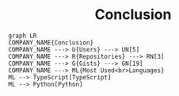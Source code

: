 <h1 align="center">Conclusion</h1>

```mermaid
graph LR
COMPANY_NAME{Conclusion}
COMPANY_NAME ---> U{Users} ---> UN[5]
COMPANY_NAME ---> R{Repositories} ---> RN[3]
COMPANY_NAME ---> G{Gists} ---> GN[19]
COMPANY_NAME ---> ML{Most Used<br>Languages}
ML --> TypeScript[TypeScript]
ML --> Python[Python]
```
